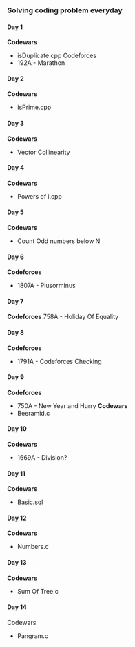 ### Solving coding problem everyday
#### Day 1
**Codewars**
- isDuplicate.cpp
Codeforces
- 192A - Marathon

#### Day 2
**Codewars**
- isPrime.cpp

#### Day 3
**Codewars**
- Vector Collinearity

#### Day 4
**Codewars**
- Powers of i.cpp

#### Day 5
**Codewars**
- Count Odd numbers below N

#### Day 6
**Codeforces**
- 1807A - Plusorminus

#### Day 7
**Codeforces**
758A - Holiday Of Equality

#### Day 8
**Codeforces**
- 1791A - Codeforces Checking

#### Day 9
**Codeforces**
- 750A - New Year and Hurry
**Codewars**
- Beeramid.c

#### Day 10
**Codewars**
- 1669A - Division?

#### Day 11
**Codewars**
- Basic.sql

#### Day 12
**Codewars**
- Numbers.c

#### Day 13
**Codewars**
- Sum Of Tree.c

#### Day 14
Codewars
- Pangram.c
